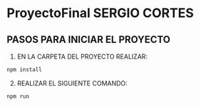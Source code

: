 # ProyectoFinal SERGIO CORTES

## PASOS PARA INICIAR EL PROYECTO

1. EN LA CARPETA DEL PROYECTO REALIZAR:

```PowerShell
npm install 
```

2. REALIZAR EL SIGUIENTE COMANDO:

```PowerShell
npm run
```
